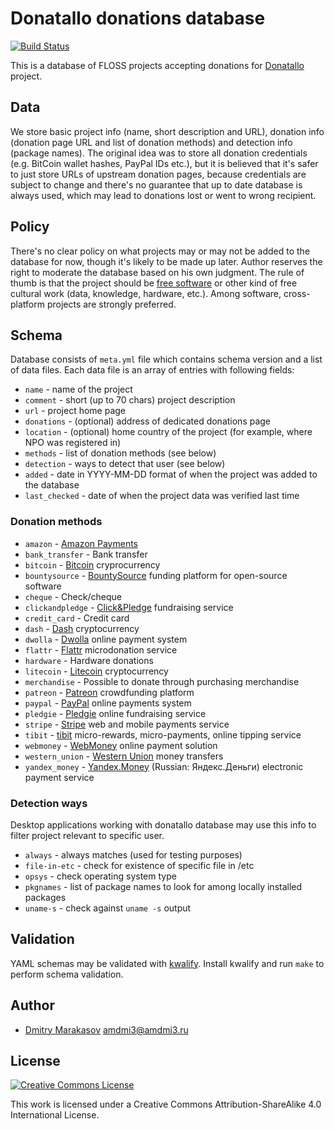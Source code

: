 # Donatallo donations database

[![Build Status](https://travis-ci.org/Donatallo/donatallo-database.svg?branch=master)](https://travis-ci.org/Donatallo/donatallo-database)

This is a database of FLOSS projects accepting donations for
[Donatallo](https://github.com/Donatallo) project.

## Data

We store basic project info (name, short description and URL),
donation info (donation page URL and list of donation methods) and
detection info (package names). The original idea was to store
all donation credentials (e.g. BitCoin wallet hashes, PayPal IDs
etc.), but it is believed that it's safer to just store URLs of
upstream donation pages, because credentials are subject to change
and there's no guarantee that up to date database is always used,
which may lead to donations lost or went to wrong recipient.

## Policy

There's no clear policy on what projects may or may not be added
to the database for now, though it's likely to be made up later.
Author reserves the right to moderate the database based on his
own judgment. The rule of thumb is that the project should be
[free software](https://en.wikipedia.org/wiki/Free_software) or
other kind of free cultural work (data, knowledge, hardware, etc.).
Among software, cross-platform projects are strongly preferred.

## Schema

Database consists of ```meta.yml``` file which contains schema
version and a list of data files. Each data file is an array of
entries with following fields:

* ```name``` - name of the project
* ```comment``` - short (up to 70 chars) project description
* ```url``` - project home page
* ```donations``` - (optional) address of dedicated donations page
* ```location``` - (optional) home country of the project (for example, where NPO was registered in)
* ```methods``` - list of donation methods (see below)
* ```detection``` - ways to detect that user (see below)
* ```added``` - date in YYYY-MM-DD format of when the project was added to the database
* ```last_checked``` - date of when the project data was verified last time

### Donation methods

* ```amazon``` - [Amazon Payments](https://payments.amazon.com/)
* ```bank_transfer``` - Bank transfer
* ```bitcoin``` - [Bitcoin](https://bitcoin.org/) cryprocurrency
* ```bountysource``` - [BountySource](https://www.bountysource.com/) funding platform for open-source software
* ```cheque``` - Check/cheque
* ```clickandpledge``` - [Click&Pledge](https://clickandpledge.com/) fundraising service
* ```credit_card``` - Credit card
* ```dash``` - [Dash](https://dash.org/) cryptocurrency
* ```dwolla``` - [Dwolla](https://www.dwolla.com/) online payment system
* ```flattr``` - [Flattr](https://flattr.com/) microdonation service
* ```hardware``` - Hardware donations
* ```litecoin``` - [Litecoin](https://litecoin.org/) cryptocurrency
* ```merchandise``` - Possible to donate through purchasing merchandise
* ```patreon``` - [Patreon](https://www.patreon.com/) crowdfunding platform
* ```paypal``` - [PayPal](https://www.paypal.com/) online payments system
* ```pledgie``` - [Pledgie](https://pledgie.com/) online fundraising service
* ```stripe``` - [Stripe](https://stripe.com/) web and mobile payments service
* ```tibit``` - [tibit](https://tibit.com/) micro-rewards, micro-payments, online tipping service
* ```webmoney``` - [WebMoney](http://www.wmtransfer.com/) online payment solution
* ```western_union``` - [Western Union](https://westernunion.com/) money transfers
* ```yandex_money``` - [Yandex.Money](https://money.yandex.ru/) (Russian: Яндекс.Деньги) electronic payment service

### Detection ways

Desktop applications working with donatallo database may use this
info to filter project relevant to specific user.

* ```always``` - always matches (used for testing purposes)
* ```file-in-etc``` - check for existence of specific file in /etc
* ```opsys``` - check operating system type
* ```pkgnames``` - list of package names to look for among locally installed packages
* ```uname-s``` - check against ```uname -s``` output

## Validation

YAML schemas may be validated with [kwalify](http://www.kuwata-lab.com/kwalify/).
Install kwalify and run ```make``` to perform schema validation.

## Author

* [Dmitry Marakasov](https://github.com/AMDmi3) <amdmi3@amdmi3.ru>

## License

[![Creative Commons License](https://i.creativecommons.org/l/by-sa/4.0/88x31.png)](http://creativecommons.org/licenses/by-sa/4.0/)

This work is licensed under a Creative Commons Attribution-ShareAlike 4.0 International License.
